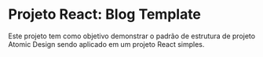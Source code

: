 # Projeto React: Blog Template
Este projeto tem como objetivo demonstrar o padrão de estrutura de projeto Atomic Design sendo aplicado em um projeto React simples.
